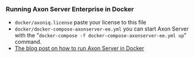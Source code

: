 ### Running Axon Server Enterprise in Docker

* `docker/axoniq.license` paste your license to this file
* `docker/docker-compose-axonserver-ee.yml` you can start Axon Server with the "`docker-compose -f docker-compose-axonserver-ee.yml up`" command.
* [The blog post on how to run Axon Server in Docker](https://axoniq.io/blog-overview/running-axon-server-in-docker)